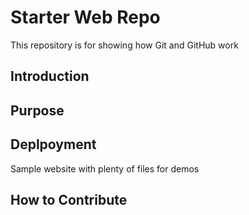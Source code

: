 # Starter Web Repo

This repository is for showing how Git and GitHub work

## Introduction

## Purpose

## Deplpoyment

Sample website with plenty of files for demos

## How to Contribute